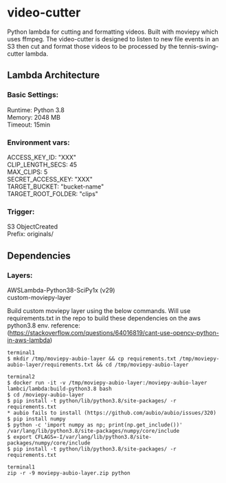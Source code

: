 # video-cutter

Python lambda for cutting and formatting videos. Built with moviepy which uses ffmpeg. The video-cutter is designed to listen to new file events in an S3 then cut and format those videos to be processed by the tennis-swing-cutter lambda.

## Lambda Architecture

### Basic Settings:

Runtime: Python 3.8  
Memory: 2048 MB  
Timeout: 15min

### Environment vars:

ACCESS_KEY_ID: "XXX"  
CLIP_LENGTH_SECS: 45  
MAX_CLIPS: 5  
SECRET_ACCESS_KEY: "XXX"  
TARGET_BUCKET: "bucket-name"  
TARGET_ROOT_FOLDER: "clips"

### Trigger:

S3 ObjectCreated  
Prefix: originals/

## Dependencies

### Layers:

AWSLambda-Python38-SciPy1x (v29)  
custom-moviepy-layer

Build custom moviepy layer using the below commands. Will use requirements.txt in the repo to build these dependencies on the aws python3.8 env.
reference: (https://stackoverflow.com/questions/64016819/cant-use-opencv-python-in-aws-lambda)

```
terminal1
$ mkdir /tmp/moviepy-aubio-layer && cp requirements.txt /tmp/moviepy-aubio-layer/requirements.txt && cd /tmp/moviepy-aubio-layer

terminal2
$ docker run -it -v /tmp/moviepy-aubio-layer:/moviepy-aubio-layer lambci/lambda:build-python3.8 bash
$ cd /moviepy-aubio-layer
$ pip install -t python/lib/python3.8/site-packages/ -r requirements.txt
* aubio fails to install (https://github.com/aubio/aubio/issues/320)
$ pip install numpy
$ python -c 'import numpy as np; print(np.get_include())'
/var/lang/lib/python3.8/site-packages/numpy/core/include
$ export CFLAGS=-I/var/lang/lib/python3.8/site-packages/numpy/core/include
$ pip install -t python/lib/python3.8/site-packages/ -r requirements.txt

terminal1
zip -r -9 moviepy-aubio-layer.zip python
```
